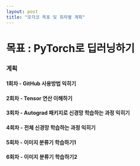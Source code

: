 ```yaml
---
layout: post
title: "모각코 목표 및 회차별 계획"
---
```

# 목표 : PyTorch로 딥러닝하기

### 계획
#### 1회차 - GitHub 사용방법 익히기
#### 2회차 - Tensor 연산 이해하기
#### 3회차 - Autograd 패키지로 신경망 학습하는 과정 익히기
#### 4회차 - 전체 신경망 학습하는 과정 익히기
#### 5회차 - 이미지 분류기 학습하기1
#### 6회차 - 이미지 분류기 학습하기2
